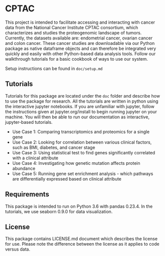 # CPTAC
This project is intended to facilitate accessing and interacting with cancer data from the National Cancer Institute CPTAC consortium, which characterizes and studies the proteogenomic landscape of tumors. Currently, the datasets available are: endometrial cancer, ovarian cancer and colon cancer. These cancer studies are downloadable via our Python package as native dataframe objects and can therefore be integrated very quickly and easily with other Python-based data analysis tools. Follow our walkthrough tutorials for a basic cookbook of ways to use our system.

Setup instructions can be found in <code>doc/setup.md</code>

## Tutorials
Tutorials for this package are located under the <code>doc</code> folder and describe how to use the package for research. All the tutorials are written in python using the interactive jupyter notebooks. If you are unfamiliar with jupyter, follow the instructions given at jupyter.org/install to begin running jupyter on your machine. You will then be able to run our documentation as interactive, jupyter-based tutorials.
<ul>
  <li>Use Case 1: Comparing transcriptomics and proteomics for a single gene</li>
<li>Use Case 2: Looking for correlation between various clinical factors, such as BMI, diabetes, and cancer stage</li>
<li>Use Case 3: Using statistical test to find genes significantly correlated with a clinical attribute</li>
<li>Use Case 4: Investigating how genetic mutation affects protein abundance</li>
<li>Use Case 5: Running gene set enrichment analysis - which pathways are differentially expressed based on clinical attribute</li>
</ul>

## Requirements
This package is intended to run on Python 3.6 with pandas 0.23.4. In the tutorials, we use seaborn 0.9.0 for data visualization. 

## License
This package contains LICENSE.md document which describes the license for use. Please note the difference between the license as it applies to code versus data.
